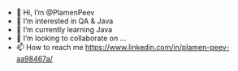 - 👋 Hi, I’m @PlamenPeev
- 👀 I’m interested in QA & Java
- 🌱 I’m currently learning Java
- 💞️ I’m looking to collaborate on ...
- 📫 How to reach me https://www.linkedin.com/in/plamen-peev-aa98467a/

<!---
PlamenPeev/PlamenPeev is a ✨ special ✨ repository because its `README.md` (this file) appears on your GitHub profile.
You can click the Preview link to take a look at your changes.
--->
